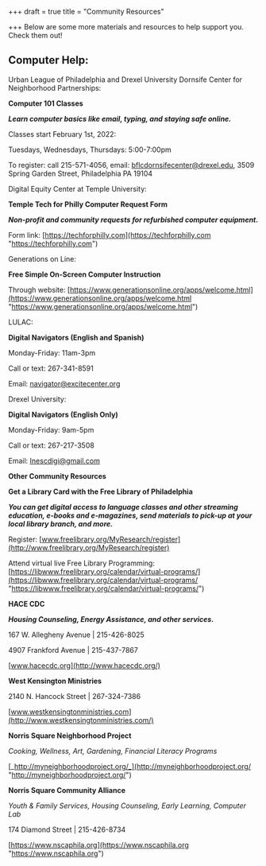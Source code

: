 +++
draft = true
title = "Community Resources"

+++
Below are some more materials and resources to help support you. Check them out!

## **Computer Help:**

  
Urban League of Philadelphia and Drexel University Dornsife Center for Neighborhood Partnerships:

**Computer 101 Classes**

**_Learn computer basics like email, typing, and staying safe online._**

Classes start February 1st, 2022:

Tuesdays, Wednesdays, Thursdays: 5:00-7:00pm

To register: call 215-571-4056, email: bflcdornsifecenter@drexel.edu, 3509 Spring Garden Street, Philadelphia PA 19104

  
Digital Equity Center at Temple University:

**Temple Tech for Philly Computer Request Form**

**_Non-profit and community requests for refurbished computer equipment._**

Form link: [https://techforphilly.com](https://techforphilly.com "https://techforphilly.com")

  
Generations on Line:

**Free Simple On-Screen Computer Instruction**

Through website: [https://www.generationsonline.org/apps/welcome.html](https://www.generationsonline.org/apps/welcome.html "https://www.generationsonline.org/apps/welcome.html")

  
LULAC:

**Digital Navigators (English and Spanish)**

Monday-Friday: 11am-3pm

Call or text: 267-341-8591

Email: navigator@excitecenter.org

  
Drexel University:

**Digital Navigators (English Only)**

Monday-Friday: 9am-5pm

Call or text: 267-217-3508

Email: Inescdigi@gmail.com

  
  
**Other Community Resources**

  
**Get a Library Card with the Free Library of Philadelphia**

**_You can get digital access to language classes and other streaming education, e-books and e-magazines, send materials to pick-up at your local library branch, and more._**

Register: [www.freelibrary.org/MyResearch/register](http://www.freelibrary.org/MyResearch/register)

Attend virtual live Free Library Programming: [https://libwww.freelibrary.org/calendar/virtual-programs/](https://libwww.freelibrary.org/calendar/virtual-programs/ "https://libwww.freelibrary.org/calendar/virtual-programs/")

  
**HACE CDC**

**_Housing Counseling, Energy Assistance, and other services._**

167 W. Allegheny Avenue | 215-426-8025

4907 Frankford Avenue | 215-437-7867

[www.hacecdc.org](http://www.hacecdc.org/)

  
**West Kensington Ministries**

2140 N. Hancock Street | 267-324-7386

[www.westkensingtonministries.com](http://www.westkensingtonministries.com/)

  
**Norris Square Neighborhood Project**

_Cooking, Wellness, Art, Gardening, Financial Literacy Programs_

[_http://myneighborhoodproject.org/_](http://myneighborhoodproject.org/ "http://myneighborhoodproject.org/")

  
**Norris Square Community Alliance**

_Youth & Family Services, Housing Counseling, Early Learning, Computer Lab_

174 Diamond Street | 215-426-8734

[https://www.nscaphila.org](https://www.nscaphila.org "https://www.nscaphila.org")